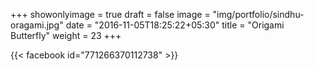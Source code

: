 +++
showonlyimage = true
draft = false
image = "img/portfolio/sindhu-oragami.jpg"
date = "2016-11-05T18:25:22+05:30"
title = "Origami Butterfly"
weight = 23
+++

{{< facebook id="771266370112738" >}}

